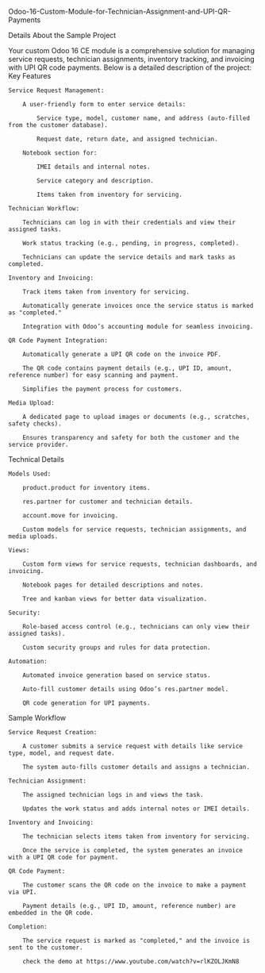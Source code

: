 Odoo-16-Custom-Module-for-Technician-Assignment-and-UPI-QR-Payments

Details About the Sample Project

Your custom Odoo 16 CE module is a comprehensive solution for managing service requests, technician assignments, inventory tracking, and invoicing with UPI QR code payments. Below is a detailed description of the project:
Key Features

    Service Request Management:

        A user-friendly form to enter service details:

            Service type, model, customer name, and address (auto-filled from the customer database).

            Request date, return date, and assigned technician.

        Notebook section for:

            IMEI details and internal notes.

            Service category and description.

            Items taken from inventory for servicing.

    Technician Workflow:

        Technicians can log in with their credentials and view their assigned tasks.

        Work status tracking (e.g., pending, in progress, completed).

        Technicians can update the service details and mark tasks as completed.

    Inventory and Invoicing:

        Track items taken from inventory for servicing.

        Automatically generate invoices once the service status is marked as "completed."

        Integration with Odoo’s accounting module for seamless invoicing.

    QR Code Payment Integration:

        Automatically generate a UPI QR code on the invoice PDF.

        The QR code contains payment details (e.g., UPI ID, amount, reference number) for easy scanning and payment.

        Simplifies the payment process for customers.

    Media Upload:

        A dedicated page to upload images or documents (e.g., scratches, safety checks).

        Ensures transparency and safety for both the customer and the service provider.

Technical Details

    Models Used:

        product.product for inventory items.

        res.partner for customer and technician details.

        account.move for invoicing.

        Custom models for service requests, technician assignments, and media uploads.

    Views:

        Custom form views for service requests, technician dashboards, and invoicing.

        Notebook pages for detailed descriptions and notes.

        Tree and kanban views for better data visualization.

    Security:

        Role-based access control (e.g., technicians can only view their assigned tasks).

        Custom security groups and rules for data protection.

    Automation:

        Automated invoice generation based on service status.

        Auto-fill customer details using Odoo’s res.partner model.

        QR code generation for UPI payments.

Sample Workflow

    Service Request Creation:

        A customer submits a service request with details like service type, model, and request date.

        The system auto-fills customer details and assigns a technician.

    Technician Assignment:

        The assigned technician logs in and views the task.

        Updates the work status and adds internal notes or IMEI details.

    Inventory and Invoicing:

        The technician selects items taken from inventory for servicing.

        Once the service is completed, the system generates an invoice with a UPI QR code for payment.

    QR Code Payment:

        The customer scans the QR code on the invoice to make a payment via UPI.

        Payment details (e.g., UPI ID, amount, reference number) are embedded in the QR code.

    Completion:

        The service request is marked as "completed," and the invoice is sent to the customer.

        check the demo at https://www.youtube.com/watch?v=rlKZOLJKmN8
